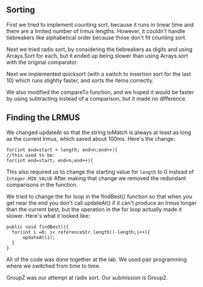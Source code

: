 ## Sorting

First we tried to implement counting sort, because it runs in linear time and there are a limited number of lrmus lengths.
However, it couldn't handle tiebreakers like alphabetical order because those don't fit counting sort.

Next we tried radix sort, by considering the tiebreakers as digits and
using Arrays.Sort for each, but it ended up being slower than using Arrays.sort
with the original comparator.

Next we implemented quicksort (with a switch to insertion sort for the last 10) which
runs slightly faster, and sorts the items correctly. 

We also modified the compareTo function, and we hoped it would be faster by using subtracting instead of a comparison, but it made no difference.

## Finding the LRMUS
We changed updateAt so that the string toMatch is always at least as long as the current lrmus, which saved
about 100ms. Here's the change:
```
for(int end=start + length; end<n;end++){
//this used to be:
for(int end=start; end<n;end++){
```
This also required us to change the starting value for `length` to 0 instead of `Integer.MIN_VALUE`
After making that change we removed the redundant comparisons in the function.

We tried to change the for loop in the findBest() function so that when you get near the end you don't call
updateAt() if it can't produce an lrmus longer than the current best, but the operation in the for loop actually made it
slower. Here's what it looked like:

```
public void findBest(){
  for(int i =0; i< referenceStr.length()-length;i++){
      updateAt(i);
  }
}
```

All of the code was done together at the lab. We used pair programming where we switched from time to time.

GroupZ was our attempt at radix sort. Our submission is Group2.


